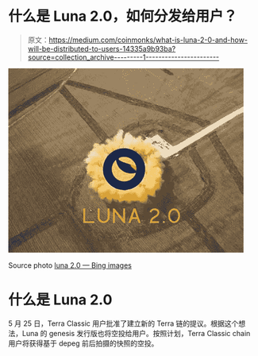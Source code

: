 # 什么是 Luna 2.0，如何分发给用户？

> 原文：<https://medium.com/coinmonks/what-is-luna-2-0-and-how-will-be-distributed-to-users-14335a9b93ba?source=collection_archive---------1----------------------->

![](img/9df81e5b99c88e44fa2b0cca242f1c58.png)

Source photo [luna 2.0 — Bing images](https://www.bing.com/images/search?view=detailV2&ccid=faQ6X8Rj&id=6B42F01DF2BD6883403815EE322C622AE4076B2C&thid=OIF.%2boYxVZ59k%2fo8l1Orqnvkjg&mediaurl=https%3a%2f%2fwatcher.guru%2fnews%2fwp-content%2fuploads%2f2022%2f05%2fluna-20-terra.jpg&cdnurl=https%3a%2f%2fth.bing.com%2fth%2fid%2fR.7da43a5fc4637fb7a6c5769b0816cdff%3frik%3d%26pid%3dImgRaw%26r%3d0&exph=815&expw=1040&q=luna+2.0&simid=6957623887934&FORM=IRPRST&ck=FA8631559E7D93FA3C9753ABAA7BE48E&selectedIndex=25&ajaxhist=0&ajaxserp=0)

# 什么是 Luna 2.0

5 月 25 日，Terra Classic 用户批准了建立新的 Terra 链的提议。根据这个想法，Luna 的 genesis 发行版也将空投给用户。按照计划，Terra Classic chain 用户将获得基于 depeg 前后拍摄的快照的空投。